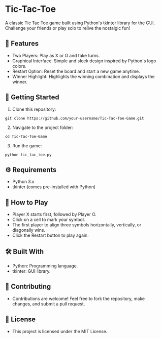 # Tic-Tac-Toe

A classic Tic Tac Toe game built using Python's tkinter library for the GUI. Challenge your friends or play solo to relive the nostalgic fun!

## 📜 Features
- Two Players: Play as X or O and take turns.
- Graphical Interface: Simple and sleek design inspired by Python's logo colors.
- Restart Option: Reset the board and start a new game anytime.
- Winner Highlight: Highlights the winning combination and displays the winner.

## 🚀 Getting Started
1. Clone this repository:
```[]bash
git clone https://github.com/your-username/Tic-Tac-Toe-Game.git
```
2. Navigate to the project folder:
```[]bash
cd Tic-Tac-Toe-Game
```
3. Run the game:
```[]bash
python tic_tac_toe.py
```

## ⚙️ Requirements
- Python 3.x
- tkinter (comes pre-installed with Python)

## 🌟 How to Play
- Player X starts first, followed by Player O.
- Click on a cell to mark your symbol.
- The first player to align three symbols horizontally, vertically, or diagonally wins.
- Click the Restart button to play again.

## 🛠️ Built With
- Python: Programming language.
- tkinter: GUI library.

## 🤝 Contributing
- Contributions are welcome! Feel free to fork the repository, make changes, and submit a pull request.

## 📄 License
- This project is licensed under the MIT License.
